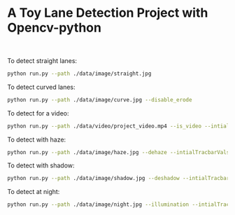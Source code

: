# A Toy Lane Detection Project with Opencv-python

<br>


To detect straight lanes:
```bash
python run.py --path ./data/image/straight.jpg
```

To detect curved lanes:
```bash
python run.py --path ./data/image/curve.jpg --disable_erode
```

To detect for a video:
```bash
python run.py --path ./data/video/project_video.mp4 --is_video --intialTracbarVals 42 63 13 87
```

To detect with haze:
```bash
python run.py --path ./data/image/haze.jpg --dehaze --intialTracbarVals 40 63 13 87
```

To detect with shadow:
```bash
python run.py --path ./data/image/shadow.jpg --deshadow --intialTracbarVals 40 63 13 87 --disable_erode
```

To detect at night:
```bash
python run.py --path ./data/image/night.jpg --illumination --intialTracbarVals 41 63 13 87 --disable_erode
```
